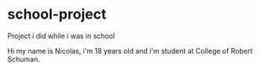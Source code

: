 # school-project
Project i did while i was in school

Hi my name is Nicolas, i'm 18 years old and i'm student at College of Robert Schuman.
